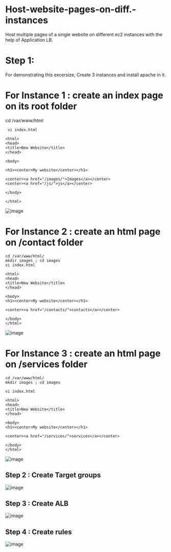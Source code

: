 # Host-website-pages-on-diff.-instances 
Host multiple pages of a single website on different ec2 instances with the help of Application LB.

# Step 1:
 For demonstrating this excersize, Create 3 instances and install apache in it.

 # For Instance 1 : create an index page on its root folder

 cd /var/www/html
```
 vi index.html

<html>
<head>
<title>New Website</title>
</head>

<body>

<h1><center>My website</center></h1>

<center><a href="/images/">Images</a></center>
<center><a href="/js/">js</a></center>

</body>

</html>
```

![image](https://github.com/Blesson02/Host-website-pages-on-diff.-instances/assets/108075329/a434a036-f0a9-4fe5-b52a-0f3d67dff0e8)


 # For Instance 2 : create an html page on /contact folder
```
cd /var/www/html/
mkdir images ; cd images
vi index.html
```
```
<html>
<head>
<title>New Website</title>
</head>

<body>
<h1><center>My website</center></h1>

<center><a href="/contacts/">contacts</a></center>

</body>
</html>
```
![image](https://github.com/Blesson02/Host-website-pages-on-diff.-instances/assets/108075329/46e7a388-5bf6-492b-a871-9d2e3a7e6a9b)


 # For Instance 3 : create an html page on /services folder
```
cd /var/www/html/
mkdir images ; cd images
```
```
vi index.html

<html>
<head>
<title>New Website</title>
</head>

<body>
<h1><center>My website</center></h1>

<center><a href="/services/">services</a></center>

</body>
</html>
```
![image](https://github.com/Blesson02/Host-website-pages-on-diff.-instances/assets/108075329/477124f9-d3e0-4b10-910f-3e1456738f74)

## Step 2 : Create Target groups

![image](https://github.com/Blesson02/Host-website-pages-on-diff.-instances/assets/108075329/3df94879-328e-4455-b82e-4e5cf6cb178b)


## Step 3 : Create ALB

![image](https://github.com/Blesson02/Host-website-pages-on-diff.-instances/assets/108075329/24266d6c-c3fb-4d47-955e-56856e22da7f)

## Step 4 : Create rules 

![image](https://github.com/Blesson02/Host-website-pages-on-diff.-instances/assets/108075329/f7e97c9c-e6c8-4287-a0f6-bd6a7888d2ab)

